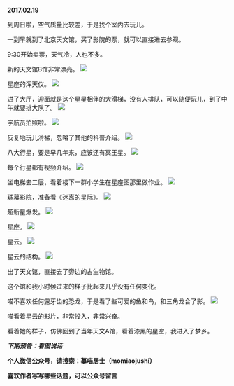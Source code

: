 
          
**2017.02.19**

到周日啦，空气质量比较差，于是找个室内去玩儿。

一到早就到了北京天文馆，买了影院的票，就可以直接进去参观。

9:30开始卖票，天气冷，人也不多。

新的天文馆B馆非常漂亮。
![](http://upload-images.jianshu.io/upload_images/51001-43d9c61a509e1bd7.jpg)


星座的浑天仪。
![](http://upload-images.jianshu.io/upload_images/51001-e3122367dbb3dd9d.jpg)


进了大厅，迎面就是这个星星相伴的大滑梯，没有人排队，可以随便玩儿，到了中午就要排大队了。
![](http://upload-images.jianshu.io/upload_images/51001-a6248051b2f9a55d.jpg)


宇航员拍照啦。
![](http://upload-images.jianshu.io/upload_images/51001-7a5ac4c75b886c11.jpg)


反复地玩儿滑梯，忽略了其他的科普介绍。
![](http://upload-images.jianshu.io/upload_images/51001-ba990cd1b45b5f01.jpg)


八大行星，要是早几年来，应该还有冥王星。
![](http://upload-images.jianshu.io/upload_images/51001-24f897625cbb831f.jpg)


每个行星都有视频介绍。
![](http://upload-images.jianshu.io/upload_images/51001-c96f009c3189c290.jpg)


坐电梯去二层，看着楼下一群小学生在星座图那里做作业。
![](http://upload-images.jianshu.io/upload_images/51001-84f2909834bbff5d.jpg)


球幕影院，准备看《迷离的星际》。
![](http://upload-images.jianshu.io/upload_images/51001-9d0cbd4112eb9f17.jpg)


超新星爆发。
![](http://upload-images.jianshu.io/upload_images/51001-5a16acd58248b146.jpg)


星座。
![](http://upload-images.jianshu.io/upload_images/51001-810ce5af8469d7c8.jpg)


星云。
![](http://upload-images.jianshu.io/upload_images/51001-b96109de5368ed51.jpg)


星云的结构。
![](http://upload-images.jianshu.io/upload_images/51001-2daaf692f44dfb0b.jpg)


出了天文馆，直接去了旁边的古生物馆。

这个馆和我小时候过来的样子比起来几乎没有任何变化。

喵不喜欢任何露牙齿的恐龙，于是看了些可爱的鱼和鸟，和三角龙合了影。
![](http://upload-images.jianshu.io/upload_images/51001-4b13da778a90dfac.jpg)


喵看着星云的影片，非常投入，非常兴奋。

看着她的样子，仿佛回到了当年天文A馆，看着漆黑的星空，我进入了梦乡。


***下期预告：看图说话***


**个人微信公众号，请搜索：摹喵居士（momiaojushi）**

**喜欢作者写写哪些话题，可以公众号留言**

        
